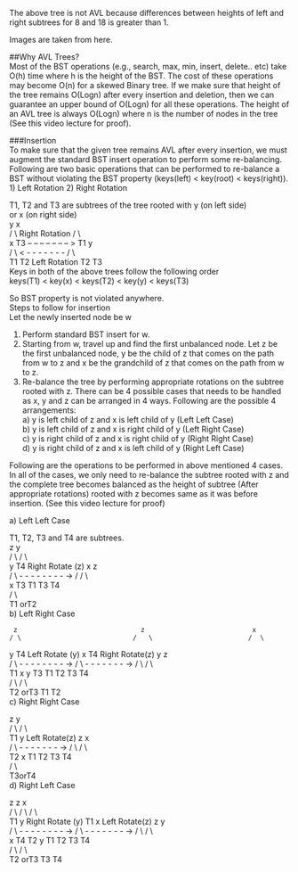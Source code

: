 The above tree is not AVL because differences between heights of left and right subtrees for 8 and 18 is greater than 1.  

Images are taken from here.  

##Why AVL Trees?  
Most of the BST operations (e.g., search, max, min, insert, delete.. etc) take O(h) time where h is the height of the BST. The cost of these operations may become O(n) for a skewed Binary tree. If we make sure that height of the tree remains O(Logn) after every insertion and deletion, then we can guarantee an upper bound of O(Logn) for all these operations. The height of an AVL tree is always O(Logn) where n is the number of nodes in the tree (See this video lecture for proof).   

###Insertion    
To make sure that the given tree remains AVL after every insertion, we must augment the standard BST insert operation to perform some re-balancing. Following are two basic operations that can be performed to re-balance a BST without violating the BST property (keys(left) < key(root) < keys(right)). 1) Left Rotation 2) Right Rotation    

T1, T2 and T3 are subtrees of the tree rooted with y (on left side)     
or x (on right side)               
                y                               x    
               / \     Right Rotation          /  \   
              x   T3   – – – – – – – >        T1   y    
             / \       < - - - - - - -            / \   
            T1  T2     Left Rotation            T2  T3   
Keys in both of the above trees follow the following order     
      keys(T1) < key(x) < keys(T2) < key(y) < keys(T3)    
    
So BST property is not violated anywhere.    
Steps to follow for insertion    
Let the newly inserted node be w   
1) Perform standard BST insert for w.    
2) Starting from w, travel up and find the first unbalanced node. Let z be the first unbalanced node, y be the child of z that comes on the path from w to z and x be the grandchild of z that comes on the path from w to z.    
3) Re-balance the tree by performing appropriate rotations on the subtree rooted with z. There can be 4 possible cases that needs to be handled as x, y and z can be arranged in 4 ways. Following are the possible 4 arrangements:    
a) y is left child of z and x is left child of y (Left Left Case)   
b) y is left child of z and x is right child of y (Left Right Case)   
c) y is right child of z and x is right child of y (Right Right Case)   
d) y is right child of z and x is left child of y (Right Left Case)   
   
Following are the operations to be performed in above mentioned 4 cases. In all of the cases, we only need to re-balance the subtree rooted with z and the complete tree becomes balanced as the height of subtree (After appropriate rotations) rooted with z becomes same as it was before insertion. (See this video lecture for proof)
     
a) Left Left Case    
    
T1, T2, T3 and T4 are subtrees.   
         z                                      y    
        / \                                   /   \   
       y   T4      Right Rotate (z)          x      z   
      / \          - - - - - - - - ->      /       /  \    
     x   T3                               T1      T3  T4   
    / \   
  T1 orT2     
b) Left Right Case   
   
     z                               z                           x   
    / \                            /   \                        /  \    
   y   T4  Left Rotate (y)        x    T4  Right Rotate(z)    y      z   
  / \      - - - - - - - - ->    /  \      - - - - - - - ->  / \    / \   
T1   x                          y    T3                    T1  T2 T3  T4   
    / \                        / \   
  T2 orT3                    T1   T2    
c) Right Right Case    
   
  z                                y   
 /  \                            /   \    
T1   y     Left Rotate(z)       z      x   
    /  \   - - - - - - - ->    / \    / \   
   T2   x                     T1  T2 T3  T4   
       / \   
     T3orT4    
d) Right Left Case   
    
   z                            z                            x    
  / \                          / \                          /  \     
T1   y   Right Rotate (y)    T1   x      Left Rotate(z)   z      y    
    / \  - - - - - - - - ->     /  \   - - - - - - - ->  / \    / \    
   x   T4                      T2   y                  T1  T2  T3  T4   
  / \                              /  \    
T2 orT3                           T3   T4    
